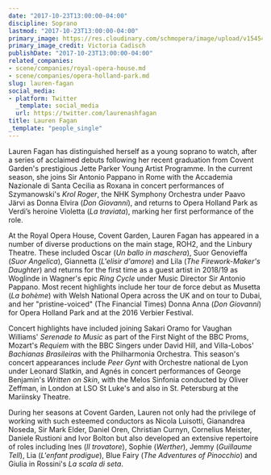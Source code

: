 ```yaml
---
date: "2017-10-23T13:00:00-04:00"
discipline: Soprano
lastmod: "2017-10-23T13:00:00-04:00"
primary_image: https://res.cloudinary.com/schmopera/image/upload/v1545409169/media/webhook-uploads/1508777816398/LaurenFagan-8%20CREDIT%20Victoria%20Cadisch.jpg.jpg
primary_image_credit: Victoria Cadisch
publishDate: "2017-10-23T13:00:00-04:00"
related_companies:
- scene/companies/royal-opera-house.md
- scene/companies/opera-holland-park.md
slug: lauren-fagan
social_media:
- platform: Twitter
  _template: social_media
  url: https://twitter.com/laurenashfagan
title: Lauren Fagan
_template: "people_single"
---
```


Lauren Fagan has distinguished herself as a young soprano to watch, after a series of acclaimed debuts following her recent graduation from Covent Garden's prestigious Jette Parker Young Artist Programme. In the current season, she joins Sir Antonio Pappano in Rome with the Accademia Nazionale di Santa Cecilia as Roxana in concert performances of Szymanowski's *Krol Roger*, the NHK Symphony Orchestra under Paavo Järvi as Donna Elvira (*Don Giovanni*), and returns to Opera Holland Park as Verdi’s heroine Violetta (*La traviata*), marking her first performance of the role.

At the Royal Opera House, Covent Garden, Lauren Fagan has appeared in a number of diverse productions on the main stage, ROH2, and the Linbury Theatre. These included Oscar (*Un ballo in maschera*), Suor Genovieffa (*Suor Angelica*), Giannetta (*L'elisir d'amore*) and Lila (*The Firework-Maker's Daughter*) and returns for the first time as a guest artist in 2018/19 as Woglinde in Wagner's epic *Ring Cycle* under Music Director Sir Antonio Pappano. Most recent highlights include her tour de force debut as Musetta (*La bohème*) with Welsh National Opera across the UK and on tour to Dubai, and her "pristine-voiced" (The Financial Times) Donna Anna (*Don Giovanni*) for Opera Holland Park and at the 2016 Verbier Festival.

Concert highlights have included joining Sakari Oramo for Vaughan Williams' *Serenade to Music* as part of the First Night of the BBC Proms, Mozart's *Requiem* with the BBC Singers under David Hill, and Villa-Lobos' *Bachianas Brasileiras* with the Philharmonia Orchestra. This season's concert appearances include *Peer Gynt* with Orchestre national de Lyon under Leonard Slatkin, and Agnés in concert performances of George Benjamin's *Written on Skin*, with the Melos Sinfonia conducted by Oliver Zeffman, in London at LSO St Luke's and also in St. Petersburg at the Mariinsky Theatre.

During her seasons at Covent Garden, Lauren not only had the privilege of working with such esteemed conductors as Nicola Luisotti, Gianandrea Noseda, Sir Mark Elder, Daniel Oren, Christian Curnyn, Cornelius Meister, Daniele Rustioni and Ivor Bolton but also developed an extensive repertoire of roles including Ines (*Il trovatore*), Sophie (*Werther*), Jemmy (*Guillaume Tell*), Lia (*L'enfant prodigue*), Blue Fairy (*The Adventures of Pinocchio*) and Giulia in Rossini's *La scala di seta*.
